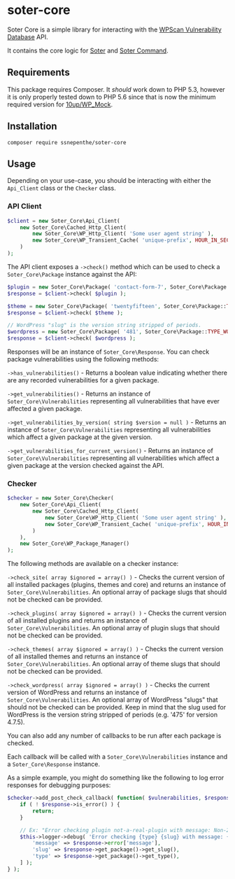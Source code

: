 # soter-core
Soter Core is a simple library for interacting with the [WPScan Vulnerability Database](https://wpvulndb.com/) API.

It contains the core logic for [Soter](https://github.com/ssnepenthe/soter) and [Soter Command](https://github.com/ssnepenthe/soter-command).

## Requirements
This package requires Composer. It *should* work down to PHP 5.3, however it is only properly tested down to PHP 5.6 since that is now the minimum required version for [10up/WP_Mock](https://github.com/10up/wp_mock).

## Installation
```
composer require ssnepenthe/soter-core
```

## Usage
Depending on your use-case, you should be interacting with either the `Api_Client` class or the `Checker` class.

### API Client
```PHP
$client = new Soter_Core\Api_Client(
    new Soter_Core\Cached_Http_Client(
        new Soter_Core\WP_Http_Client( 'Some user agent string' ),
        new Soter_Core\WP_Transient_Cache( 'unique-prefix', HOUR_IN_SECONDS )
    )
);
```

The API client exposes a `->check()` method which can be used to check a `Soter_Core\Package` instance against the API:

```PHP
$plugin = new Soter_Core\Package( 'contact-form-7', Soter_Core\Package::TYPE_PLUGIN, '4.9' );
$response = $client->check( $plugin );

$theme = new Soter_Core\Package( 'twentyfifteen', Soter_Core\Package::TYPE_THEME, '1.8' );
$response = $client->check( $theme );

// WordPress "slug" is the version string stripped of periods.
$wordpress = new Soter_Core\Package( '481', Soter_Core\Package::TYPE_WORDPRESS, '4.8.1' );
$response = $client->check( $wordpress );
```

Responses will be an instance of `Soter_Core\Response`. You can check package vulnerabilities using the following methods:

`->has_vulnerabilities()` - Returns a boolean value indicating whether there are any recorded vulnerabilities for a given package.

`->get_vulnerabilities()` - Returns an instance of `Soter_Core\Vulnerabilities` representing all vulnerabilities that have ever affected a given package.

`->get_vulnerabilities_by_version( string $version = null )` - Returns an instance of `Soter_Core\Vulnerabilities` representing all vulnerabilities which affect a given package at the given version.

`->get_vulnerabilities_for_current_version()` - Returns an instance of `Soter_Core\Vulnerabilities` representing all vulnerabilities which affect a given package at the version checked against the API.

### Checker
```PHP
$checker = new Soter_Core\Checker(
    new Soter_Core\Api_Client(
        new Soter_Core\Cached_Http_Client(
            new Soter_Core\WP_Http_Client( 'Some user agent string' ),
            new Soter_Core\WP_Transient_Cache( 'unique-prefix', HOUR_IN_SECONDS )
        )
    ),
    new Soter_Core\WP_Package_Manager()
);
```

The following methods are available on a checker instance:

`->check_site( array $ignored = array() )` - Checks the current version of all installed packages (plugins, themes and core) and returns an instance of `Soter_Core\Vulnerabilities`. An optional array of package slugs that should not be checked can be provided.

`->check_plugins( array $ignored = array() )` - Checks the current version of all installed plugins and returns an instance of `Soter_Core\Vulnerabilities`. An optional array of plugin slugs that should not be checked can be provided.

`->check_themes( array $ignored = array() )` - Checks the current version of all installed themes and returns an instance of `Soter_Core\Vulnerabilities`. An optional array of theme slugs that should not be checked can be provided.

`->check_wordpress( array $ignored = array() )` - Checks the current version of WordPress and returns an instance of `Soter_Core\Vulnerabilities`. An optional array of WordPress "slugs" that should not be checked can be provided. Keep in mind that the slug used for WordPress is the version string stripped of periods (e.g. '475' for version 4.7.5).

You can also add any number of callbacks to be run after each package is checked.

Each callback will be called with a `Soter_Core\Vulnerabilities` instance and a `Soter_Core\Response` instance.

As a simple example, you might do something like the following to log error responses for debugging purposes:

```PHP
$checker->add_post_check_callback( function( $vulnerabilities, $response ) {
    if ( ! $response->is_error() ) {
        return;
    }

    // Ex: "Error checking plugin not-a-real-plugin with message: Non-200 status code received"
    $this->logger->debug( 'Error checking {type} {slug} with message: {message}', [
        'message' => $response->error['message'],
        'slug' => $response->get_package()->get_slug(),
        'type' => $response->get_package()->get_type(),
    ] );
} );
```
